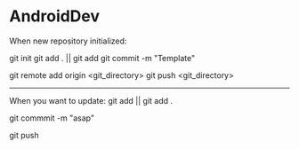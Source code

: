 # AndroidDev

When new repository initialized:

git init
git add . || git add <file>
git commit -m "Template"

git remote add origin <git_directory>
git push <git_directory>

---------------------------------

When you want to update:
git add <file> || git add .

git commmit -m "asap"

git push
